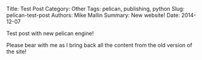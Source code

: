 Title: Test Post
Category: Other
Tags: pelican, publishing, python
Slug: pelican-test-post
Authors: Mike Mallin
Summary: New website!
Date: 2014-12-07

Test post with new pelican engine!

Please bear with me as I bring back all the content from the old version of the site!
